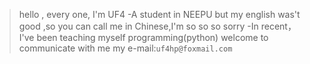 >hello , every one, I'm UF4
 -A student in NEEPU
but my english was't good ,so you can call me in Chinese,I'm so so so sorry
 -In recent， I've been teaching myself programming(python)
>welcome to communicate with me 
my e-mail:`uf4hp@foxmail.com`
